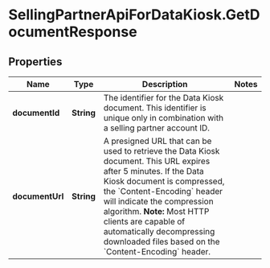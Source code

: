# SellingPartnerApiForDataKiosk.GetDocumentResponse

## Properties

Name | Type | Description | Notes
------------ | ------------- | ------------- | -------------
**documentId** | **String** | The identifier for the Data Kiosk document. This identifier is unique only in combination with a selling partner account ID. | 
**documentUrl** | **String** | A presigned URL that can be used to retrieve the Data Kiosk document. This URL expires after 5 minutes. If the Data Kiosk document is compressed, the &#x60;Content-Encoding&#x60; header will indicate the compression algorithm.  **Note:** Most HTTP clients are capable of automatically decompressing downloaded files based on the &#x60;Content-Encoding&#x60; header. | 


